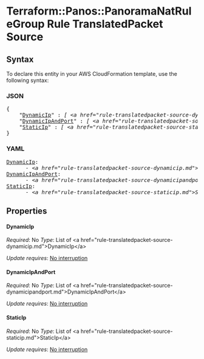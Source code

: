 # Terraform::Panos::PanoramaNatRuleGroup Rule TranslatedPacket Source

## Syntax

To declare this entity in your AWS CloudFormation template, use the following syntax:

### JSON

<pre>
{
    "<a href="#dynamicip" title="DynamicIp">DynamicIp</a>" : <i>[ &lt;a href=&#34;rule-translatedpacket-source-dynamicip.md&#34;&gt;DynamicIp&lt;/a&gt;, ... ]</i>,
    "<a href="#dynamicipandport" title="DynamicIpAndPort">DynamicIpAndPort</a>" : <i>[ &lt;a href=&#34;rule-translatedpacket-source-dynamicipandport.md&#34;&gt;DynamicIpAndPort&lt;/a&gt;, ... ]</i>,
    "<a href="#staticip" title="StaticIp">StaticIp</a>" : <i>[ &lt;a href=&#34;rule-translatedpacket-source-staticip.md&#34;&gt;StaticIp&lt;/a&gt;, ... ]</i>
}
</pre>

### YAML

<pre>
<a href="#dynamicip" title="DynamicIp">DynamicIp</a>: <i>
      - &lt;a href=&#34;rule-translatedpacket-source-dynamicip.md&#34;&gt;DynamicIp&lt;/a&gt;</i>
<a href="#dynamicipandport" title="DynamicIpAndPort">DynamicIpAndPort</a>: <i>
      - &lt;a href=&#34;rule-translatedpacket-source-dynamicipandport.md&#34;&gt;DynamicIpAndPort&lt;/a&gt;</i>
<a href="#staticip" title="StaticIp">StaticIp</a>: <i>
      - &lt;a href=&#34;rule-translatedpacket-source-staticip.md&#34;&gt;StaticIp&lt;/a&gt;</i>
</pre>

## Properties

#### DynamicIp

_Required_: No
_Type_: List of &lt;a href=&#34;rule-translatedpacket-source-dynamicip.md&#34;&gt;DynamicIp&lt;/a&gt;

_Update requires_: [No interruption](https://docs.aws.amazon.com/AWSCloudFormation/latest/UserGuide/using-cfn-updating-stacks-update-behaviors.html#update-no-interrupt)

#### DynamicIpAndPort

_Required_: No
_Type_: List of &lt;a href=&#34;rule-translatedpacket-source-dynamicipandport.md&#34;&gt;DynamicIpAndPort&lt;/a&gt;

_Update requires_: [No interruption](https://docs.aws.amazon.com/AWSCloudFormation/latest/UserGuide/using-cfn-updating-stacks-update-behaviors.html#update-no-interrupt)

#### StaticIp

_Required_: No
_Type_: List of &lt;a href=&#34;rule-translatedpacket-source-staticip.md&#34;&gt;StaticIp&lt;/a&gt;

_Update requires_: [No interruption](https://docs.aws.amazon.com/AWSCloudFormation/latest/UserGuide/using-cfn-updating-stacks-update-behaviors.html#update-no-interrupt)

